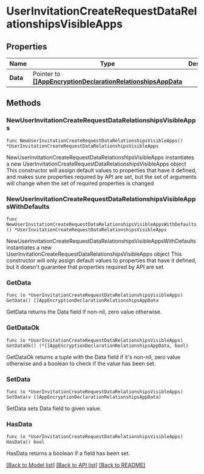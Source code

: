 # UserInvitationCreateRequestDataRelationshipsVisibleApps

## Properties

Name | Type | Description | Notes
------------ | ------------- | ------------- | -------------
**Data** | Pointer to [**[]AppEncryptionDeclarationRelationshipsAppData**](AppEncryptionDeclarationRelationshipsAppData.md) |  | [optional] 

## Methods

### NewUserInvitationCreateRequestDataRelationshipsVisibleApps

`func NewUserInvitationCreateRequestDataRelationshipsVisibleApps() *UserInvitationCreateRequestDataRelationshipsVisibleApps`

NewUserInvitationCreateRequestDataRelationshipsVisibleApps instantiates a new UserInvitationCreateRequestDataRelationshipsVisibleApps object
This constructor will assign default values to properties that have it defined,
and makes sure properties required by API are set, but the set of arguments
will change when the set of required properties is changed

### NewUserInvitationCreateRequestDataRelationshipsVisibleAppsWithDefaults

`func NewUserInvitationCreateRequestDataRelationshipsVisibleAppsWithDefaults() *UserInvitationCreateRequestDataRelationshipsVisibleApps`

NewUserInvitationCreateRequestDataRelationshipsVisibleAppsWithDefaults instantiates a new UserInvitationCreateRequestDataRelationshipsVisibleApps object
This constructor will only assign default values to properties that have it defined,
but it doesn't guarantee that properties required by API are set

### GetData

`func (o *UserInvitationCreateRequestDataRelationshipsVisibleApps) GetData() []AppEncryptionDeclarationRelationshipsAppData`

GetData returns the Data field if non-nil, zero value otherwise.

### GetDataOk

`func (o *UserInvitationCreateRequestDataRelationshipsVisibleApps) GetDataOk() (*[]AppEncryptionDeclarationRelationshipsAppData, bool)`

GetDataOk returns a tuple with the Data field if it's non-nil, zero value otherwise
and a boolean to check if the value has been set.

### SetData

`func (o *UserInvitationCreateRequestDataRelationshipsVisibleApps) SetData(v []AppEncryptionDeclarationRelationshipsAppData)`

SetData sets Data field to given value.

### HasData

`func (o *UserInvitationCreateRequestDataRelationshipsVisibleApps) HasData() bool`

HasData returns a boolean if a field has been set.


[[Back to Model list]](../README.md#documentation-for-models) [[Back to API list]](../README.md#documentation-for-api-endpoints) [[Back to README]](../README.md)


